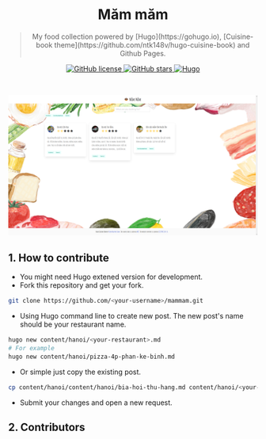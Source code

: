 <div align="center">
	<h1>Măm măm</h1>
	<blockquote align="center">My food collection powered by [Hugo](https://gohugo.io), [Cuisine-book theme](https://github.com/ntk148v/hugo-cuisine-book) and Github Pages.</blockquote>
	<p>
		<a href="https://github.com/ntk148v/mammam/blob/master/LICENSE">
			<img alt="GitHub license" src="https://img.shields.io/github/license/ntk148v/mammam?style=for-the-badge">
		</a>
		<a href="https://github.com/ntk148v/mammam/stargazers">
            <img alt="GitHub stars" src="https://img.shields.io/github/stars/ntk148v/mammam?style=for-the-badge">
        </a>
        <a href="https://gohugo.io">
            <img alt="Hugo" src="https://img.shields.io/badge/hugo-0.68-blue.svg?style=for-the-badge">
        </a>
	</p><br>
    <p>
        <img src="./screenshot.png">
    </p>
</div>

## 1. How to contribute

- You might need Hugo extened version for development.
- Fork this repository and get your fork.

```bash
git clone https://github.com/<your-username>/mammam.git
```

- Using Hugo command line to create new post. The new post's name should be your restaurant name.

```bash
hugo new content/hanoi/<your-restaurant>.md
# For example
hugo new content/hanoi/pizza-4p-phan-ke-binh.md
```

- Or simple just copy the existing post.

```bash
cp content/hanoi/content/hanoi/bia-hoi-thu-hang.md content/hanoi/<your-restaurant>.md
```

- Submit your changes and open a new request.

## 2. Contributors
